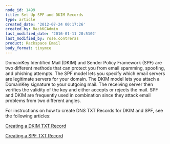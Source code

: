 ```yaml
---
node_id: 1499
title: Set Up SPF and DKIM Records
type: article
created_date: '2012-07-24 00:17:26'
created_by: RackKCAdmin
last_modified_date: '2016-01-11 20:5102'
last_modified_by: rose.contreras
product: Rackspace Email
body_format: tinymce
---
```


DomainKey Identified Mail (DKIM) and Sender Policy Framework (SPF) are
two different methods that can protect you from email spamming,
spoofing, and phishing attempts. The SPF model lets you specify which
email servers are legitimate servers for your domain. The DKIM model
lets you attach a DomainKey signature to your outgoing mail. The
receiving server then verifies the validity of the key and either
accepts or rejects the mail. SPF and DKIM are frequently used in
combination since they attack email problems from two different angles.

For instructions on how to create DNS TXT Records for DKIM and SPF, see
the following articles:

[Creating a DKIM TXT
Record](http://www.rackspace.com/knowledge_center/node/2407 "Creating a DKIM TXT Record")

[Creating a SPF TXT
Record](http://www.rackspace.com/knowledge_center/node/2408 "Creating a SPF TXT Record")

